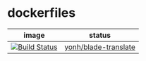 # dockerfiles
| image                                                        | status                                                       |
| ------------------------------------------------------------ | ------------------------------------------------------------ |
|[![Build Status](https://travis-ci.org/yonh/dockerfiles.svg?branch=blade-translate)](https://travis-ci.org/yonh/dockerfiles) | [yonh/blade-translate](https://github.com/yonh/dockerfiles/tree/blade-translate) | 
